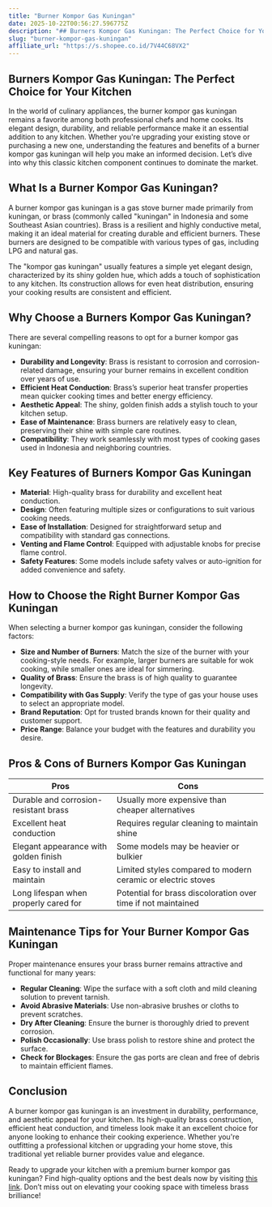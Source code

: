 ```yaml
---
title: "Burner Kompor Gas Kuningan"
date: 2025-10-22T00:56:27.596775Z
description: "## Burners Kompor Gas Kuningan: The Perfect Choice for Your Kitchen..."
slug: "burner-kompor-gas-kuningan"
affiliate_url: "https://s.shopee.co.id/7V44C68VX2"
---
```

## Burners Kompor Gas Kuningan: The Perfect Choice for Your Kitchen

In the world of culinary appliances, the burner kompor gas kuningan remains a favorite among both professional chefs and home cooks. Its elegant design, durability, and reliable performance make it an essential addition to any kitchen. Whether you're upgrading your existing stove or purchasing a new one, understanding the features and benefits of a burner kompor gas kuningan will help you make an informed decision. Let’s dive into why this classic kitchen component continues to dominate the market.

## What Is a Burner Kompor Gas Kuningan?

A burner kompor gas kuningan is a gas stove burner made primarily from kuningan, or brass (commonly called "kuningan" in Indonesia and some Southeast Asian countries). Brass is a resilient and highly conductive metal, making it an ideal material for creating durable and efficient burners. These burners are designed to be compatible with various types of gas, including LPG and natural gas.

The "kompor gas kuningan" usually features a simple yet elegant design, characterized by its shiny golden hue, which adds a touch of sophistication to any kitchen. Its construction allows for even heat distribution, ensuring your cooking results are consistent and efficient.

## Why Choose a Burners Kompor Gas Kuningan?

There are several compelling reasons to opt for a burner kompor gas kuningan:

- **Durability and Longevity**: Brass is resistant to corrosion and corrosion-related damage, ensuring your burner remains in excellent condition over years of use.
- **Efficient Heat Conduction**: Brass’s superior heat transfer properties mean quicker cooking times and better energy efficiency.
- **Aesthetic Appeal**: The shiny, golden finish adds a stylish touch to your kitchen setup.
- **Ease of Maintenance**: Brass burners are relatively easy to clean, preserving their shine with simple care routines.
- **Compatibility**: They work seamlessly with most types of cooking gases used in Indonesia and neighboring countries.

## Key Features of Burners Kompor Gas Kuningan

- **Material**: High-quality brass for durability and excellent heat conduction.
- **Design**: Often featuring multiple sizes or configurations to suit various cooking needs.
- **Ease of Installation**: Designed for straightforward setup and compatibility with standard gas connections.
- **Venting and Flame Control**: Equipped with adjustable knobs for precise flame control.
- **Safety Features**: Some models include safety valves or auto-ignition for added convenience and safety.

## How to Choose the Right Burner Kompor Gas Kuningan

When selecting a burner kompor gas kuningan, consider the following factors:

- **Size and Number of Burners**: Match the size of the burner with your cooking-style needs. For example, larger burners are suitable for wok cooking, while smaller ones are ideal for simmering.
- **Quality of Brass**: Ensure the brass is of high quality to guarantee longevity.
- **Compatibility with Gas Supply**: Verify the type of gas your house uses to select an appropriate model.
- **Brand Reputation**: Opt for trusted brands known for their quality and customer support.
- **Price Range**: Balance your budget with the features and durability you desire.

## Pros & Cons of Burners Kompor Gas Kuningan

| Pros                                     | Cons                                         |
|------------------------------------------|----------------------------------------------|
| Durable and corrosion-resistant brass  | Usually more expensive than cheaper alternatives |
| Excellent heat conduction               | Requires regular cleaning to maintain shine |
| Elegant appearance with golden finish  | Some models may be heavier or bulkier     |
| Easy to install and maintain            | Limited styles compared to modern ceramic or electric stoves |
| Long lifespan when properly cared for | Potential for brass discoloration over time if not maintained |

## Maintenance Tips for Your Burner Kompor Gas Kuningan

Proper maintenance ensures your brass burner remains attractive and functional for many years:

- **Regular Cleaning**: Wipe the surface with a soft cloth and mild cleaning solution to prevent tarnish.
- **Avoid Abrasive Materials**: Use non-abrasive brushes or cloths to prevent scratches.
- **Dry After Cleaning**: Ensure the burner is thoroughly dried to prevent corrosion.
- **Polish Occasionally**: Use brass polish to restore shine and protect the surface.
- **Check for Blockages**: Ensure the gas ports are clean and free of debris to maintain efficient flames.

## Conclusion

A burner kompor gas kuningan is an investment in durability, performance, and aesthetic appeal for your kitchen. Its high-quality brass construction, efficient heat conduction, and timeless look make it an excellent choice for anyone looking to enhance their cooking experience. Whether you're outfitting a professional kitchen or upgrading your home stove, this traditional yet reliable burner provides value and elegance.

Ready to upgrade your kitchen with a premium burner kompor gas kuningan? Find high-quality options and the best deals now by visiting [this link](https://s.shopee.co.id/7V44C68VX2). Don’t miss out on elevating your cooking space with timeless brass brilliance!